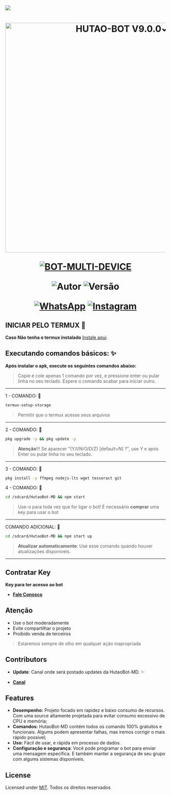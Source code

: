 <img src="https://readme-typing-svg.herokuapp.com/?font=mono&size=30&duration=2500&color=C60404&center=falso&vCenter=falso&lines=𝑯𝒖𝒕𝒂𝒐𝑩𝒐𝒕-𝑴𝑫+✿+V9.0.0✓;𝐁𝐎𝐓+𝐌𝐔𝐋𝐓𝐈+𝐃𝐄𝐕𝐈𝐂𝐄;✰✰✰✰✰">

<h1 align="center">
<p>
<img src= "https://i.postimg.cc/KzTGt74S/IMG-20250725-WA0312.jpg" alt="HUTAO-BOT V9.0.0✓" width="720">
</p>

<p align="center">
<a href="#"><img title="BOT-MULTI-DEVICE" src="https://img.shields.io/badge/BOT•MULTI•DEVICE-blue?&style=for-the-badge"></a>
</p>

<p align="center">
<img title="Autor" src="https://img.shields.io/badge/Autor-LmOnly-orange.svg?style=for-the-badge&logo=github"></a>
<img title="Versão" src="https://img.shields.io/badge/Versão-9.0.0-orange.svg?style=for-the-badge&logo=github"></a>
</p>

<div align="center">
  
[![WhatsApp](https://img.shields.io/badge/Suporte-25D366?style=for-the-badge&logo=whatsapp&logoColor=white)](https://chat.whatsapp.com/IoUPlcsAdP98a7VrW3jBQp)
[![Instagram](https://img.shields.io/badge/Instagram-E4405F?style=for-the-badge&logo=instagram&logoColor=white)](https://instagram.com/lm_only_)
</div>

## INICIAR PELO TERMUX 🌷

**Caso Não tenha o termux instalado**
[Instale aqui](https://www.mediafire.com/file/0npdmv51pnttps0/com.termux_0.119.1-119_minAPI21(arm64-v8a,armeabi-v7a,x86,x86_64)(nodpi)_apkmirror.com.apk/file).

## Executando comandos básicos: ✨

**Após instalar o apk, execute os seguintes comandos abaixo:**

> Copie e cole apenas 1 comando por vez, e pressione enter ou pular linha no seu teclado.
> Espere o comando acabar para iniciar outro.
------------------
1 - COMANDO: 🌸
````bash
termux-setup-storage
````
> Permitir que o termux acesse seus arquivos
------------------
2 - COMANDO: 🌸
````bash
pkg upgrade -y && pkg update -y
````
> **Atenção**!!!
> Se aparecer "(Y/I/N/O/D/Z) [default=N] ?", use Y e após Enter ou pular linha no seu teclado.
------------------
3 - COMANDO: 🌸
````bash
pkg install -y ffmpeg nodejs-lts wget tesseract git
````
4 - COMANDO: 🌸
````bash
cd /sdcard/HutaoBot-MD && npm start
````
> Use-o para toda vez que for ligar o bot!
> É necessário **comprar** uma key para usar o bot
------------------
COMANDO ADICIONAL: 🌸
````bash
cd /sdcard/HutaoBot-MD && npm start up
````
> **Atualizar automaticamente**:
> Use esse comando quando houver atualizações disponíveis.
------------------


## Contratar Key

**Key para ter acesso ao bot**

* [__Fale Conosco__](https://wa.me/559284828701)

## Atenção 

- Use o bot moderadamente
- Evite compartilhar o projeto 
- Proibido venda de terceiros
> Estaremos sempre de olho em qualquer ação inapropriada

## Contributors

- **Update**: Canal onde será postado updates da HutaoBot-MD. ✨

* [__Canal__](https://whatsapp.com/channel/0029VbBDYlKDuMRm551Z5e0s)

## Features

- **Desempenho:** Projeto focado em rapidez e baixo consumo de recursos. Com uma source altamente projetada para evitar consumo excessivo de CPU e memória;
- **Comandos:** HutaoBot-MD contém todos os comando 100% gratuitos e funcionais. Algums podem apresentar falhas, mas iremos corrigir o mais rápido possível;
- **Uso:** Fácil de usar, e rápida em processo de dados.
- **Configuração e segurança**: Você pode programar o bot para enviar uma mensagem específica. E também manter a segurança de seu grupo com algums sistemas disponíveis.

## License

Licensed under [MIT](./LICENSE).
Todos os direitos reservados
